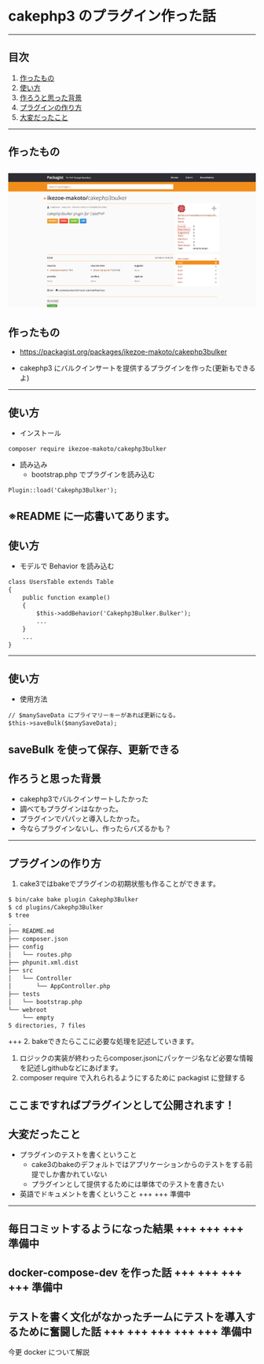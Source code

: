 # cakephp3 のプラグイン作った話
---
## 目次
1. [作ったもの](#作ったもの)
1. [使い方](#使い方)
1. [作ろうと思った背景](#作ろうと思った背景)
1. [プラグインの作り方](#プラグインの作り方)
1. [大変だったこと](#大変だったこと)
---
## 作ったもの
![cakephp3bulker.png](images/cakephp3bulker.png)
---
## 作ったもの
- https://packagist.org/packages/ikezoe-makoto/cakephp3bulker  

- cakephp3 にバルクインサートを提供するプラグインを作った(更新もできるよ)
---
## 使い方
- インストール  
```
composer require ikezoe-makoto/cakephp3bulker
```
- 読み込み  
    - bootstrap.php でプラグインを読み込む
```php:/config/bootstrap.php
Plugin::load('Cakephp3Bulker');
```
※README に一応書いてあります。
---
## 使い方
- モデルで Behavior を読み込む
```php:src/Model/Table/UsersTable.php
class UsersTable extends Table
{
    public function example()
    {
        $this->addBehavior('Cakephp3Bulker.Bulker');
        ...
    }
    ...
}
```
---
## 使い方
- 使用方法  
```php:src/Model/Table/UsersTable.php
// $manySaveData にプライマリーキーがあれば更新になる。
$this->saveBulk($manySaveData);
```
saveBulk を使って保存、更新できる
---
## 作ろうと思った背景
- cakephp3でバルクインサートしたかった
- 調べてもプラグインはなかった。
- プラグインでパパッと導入したかった。
- 今ならプラグインないし、作ったらバズるかも？
---
## プラグインの作り方
1. cake3ではbakeでプラグインの初期状態も作ることができます。
```
$ bin/cake bake plugin Cakephp3Bulker
$ cd plugins/Cakephp3Bulker
$ tree
.
├── README.md
├── composer.json
├── config
│   └── routes.php
├── phpunit.xml.dist
├── src
│   └── Controller
│       └── AppController.php
├── tests
│   └── bootstrap.php
└── webroot
    └── empty
5 directories, 7 files
```
+++
2. bakeできたらここに必要な処理を記述していきます。
1. ロジックの実装が終わったらcomposer.jsonにパッケージ名など必要な情報を記述しgithubなどにあげます。
1. composer require で入れられるようにするために packagist に登録する

ここまですればプラグインとして公開されます！
---
## 大変だったこと
- プラグインのテストを書くということ  
    - cake3のbakeのデフォルトではアプリケーションからのテストをする前提でしか書かれていない
    - プラグインとして提供するためには単体でのテストを書きたい
- 英語でドキュメントを書くということ
+++
+++
準備中
---
毎日コミットするようになった結果
+++
+++
+++
準備中
---
docker-compose-dev を作った話
+++
+++
+++
+++
準備中
---
テストを書く文化がなかったチームにテストを導入するために奮闘した話
+++
+++
+++
+++
+++
準備中
---
今更 docker について解説